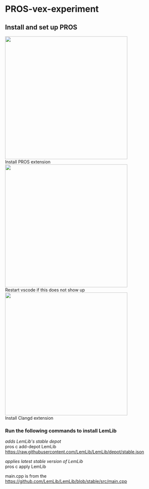 # PROS-vex-experiment

## Install and set up PROS

<img src="https://github.com/user-attachments/assets/9f524afb-b8b6-4064-9499-d6d37af8ce9f" width="400"/>
<br />Install PROS extension<br />

<img src="https://github.com/user-attachments/assets/e8d6d4a7-8dd1-4364-b14d-875cd46f095e" width="400"/>
<br />Restart vscode if this does not show up<br />

<img src="https://github.com/user-attachments/assets/29a665b7-9c06-4a4e-9b7c-33c375242cb8" width="400"/>
<br />Install Clangd extension

### Run the following commands to install LemLib

*adds LemLib's stable depot*
<br />pros c add-depot LemLib https://raw.githubusercontent.com/LemLib/LemLib/depot/stable.json

*applies latest stable version of LemLib*
<br />pros c apply LemLib

main.cpp is from the https://github.com/LemLib/LemLib/blob/stable/src/main.cpp 
